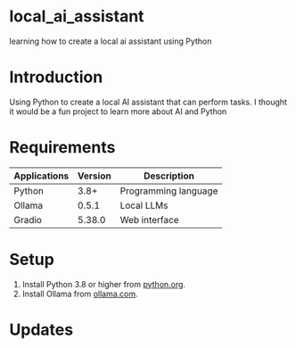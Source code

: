 # local_ai_assistant

learning how to create a local ai assistant using Python

# Introduction
Using Python to create a local AI assistant that can perform tasks.
I thought it would be a fun project to learn more about AI and Python

# Requirements

| Applications | Version | Description |
|--------------|---------|-------------|
| Python       | 3.8+    | Programming language |
| Ollama      | 0.5.1  | Local LLMs |
| Gradio      | 5.38.0  | Web interface |

# Setup
1. Install Python 3.8 or higher from [python.org](https://www.python.org/downloads/).
2. Install Ollama from [ollama.com](https://ollama.com/download).

# Updates



